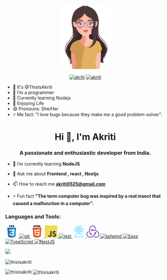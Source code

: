 <div align="center">
    <img src="imgCartoon.png" height="200" />
    <p align="">
        <a href="https://twitter.com/Akriti06005" target="blank"><img src="https://img.shields.io/twitter/url?color=blue&label=Twitter&url=https%3A%2F%2Fimg.shields.io%2Ftwitter%2Furl%3Fcolor%3Dblue%26label%3DTwitter" alt="akriti" height="20"  /></a>
        <a href="https://linkedin.com/in/akriti-1447b02b9/" target="blank"><img src="https://img.shields.io/badge/Linkedin-0077b5?style=flat&logo=linkedin" alt="akriti" height="20" /></a>
    </p>

</div>

- 👋 It's @ThisIsAkriti
- 👀 I’m a programmer
- 🌱 Currently learning Nodejs
- 💞️ Enjoying Life
- 😄 Pronouns: She/Her
- ⚡ Me fact: "I love bugs because they make me a good problem-solver".

<h1 align="center">Hi 👋, I'm Akriti</h1>
<h3 align="center">A passionate and enthusiastic developer from India.</h3>

- 🌱 I’m currently learning **NodeJS**

- 💬 Ask me about **Frontend , react , Nextjs**

- 📫 How to reach me **akriti0525@gmail.com**

- ⚡ Fun fact **"The term computer bug was inspired by a real insect that caused a malfunction in a computer".**

<h3 align="left">Languages and Tools:</h3>
<p align="left"> <a href="https://www.w3schools.com/css/" target="_blank" rel="noreferrer"> <img src="https://raw.githubusercontent.com/devicons/devicon/master/icons/css3/css3-original-wordmark.svg" alt="css3" width="40" height="40"/> </a> <a href="https://git-scm.com/" target="_blank" rel="noreferrer"> <img src="https://www.vectorlogo.zone/logos/git-scm/git-scm-icon.svg" alt="git" width="40" height="40"/> </a> <a href="https://www.w3.org/html/" target="_blank" rel="noreferrer"> <img src="https://raw.githubusercontent.com/devicons/devicon/master/icons/html5/html5-original-wordmark.svg" alt="html5" width="40" height="40"/> </a> <a href="https://developer.mozilla.org/en-US/docs/Web/JavaScript" target="_blank" rel="noreferrer"> <img src="https://raw.githubusercontent.com/devicons/devicon/master/icons/javascript/javascript-original.svg" alt="javascript" width="40" height="40"/> </a> <a href="https://jestjs.io" target="_blank" rel="noreferrer"> <img src="https://www.vectorlogo.zone/logos/jestjsio/jestjsio-icon.svg" alt="jest" width="40" height="40"/> </a> <a href="https://reactjs.org/" target="_blank" rel="noreferrer"> <img src="https://raw.githubusercontent.com/devicons/devicon/master/icons/react/react-original-wordmark.svg" alt="react" width="40" height="40"/> </a> <a href="https://redux.js.org" target="_blank" rel="noreferrer"> <img src="https://raw.githubusercontent.com/devicons/devicon/master/icons/redux/redux-original.svg" alt="redux" width="40" height="40"/> </a> <a href="https://tailwindcss.com/" target="_blank" rel="noreferrer"> <img src="https://www.vectorlogo.zone/logos/tailwindcss/tailwindcss-icon.svg" alt="tailwind" width="40" height="40"/> </a>
<a href="https://sass-lang.com/" target="_blank" rel="noreferrer"> <img src="https://www.vectorlogo.zone/logos/sass-lang/sass-lang-ar21.svg" alt="Sass" width="70" height="40"/> </a>
<a href="https://www.typescriptlang.org/" target="_blank" rel="noreferrer"> <img src="https://www.vectorlogo.zone/logos/typescriptlang/typescriptlang-ar21.svg" alt="TypeScript" width="80" height="40"/> </a>
<a href="https://nextjs.org/" target="_blank" rel="noreferrer"> <img src="https://www.vectorlogo.zone/logos/nextjs/nextjs-ar21.svg" alt="NextJS" width="80" height="40"/> </a></p>

<p/>  <img height="100" margin="20" src="https://github-profile-trophy.vercel.app/?username=MightyTechNinja&row=1&column=7" /></p>
<p align="left"> <img src="https://komarev.com/ghpvc/?username=thisisakriti&label=Profile%20views&color=0e75b6&style=flat" alt="thisisakriti" /> </p>

<p><img align="left" src="https://github-readme-stats.vercel.app/api/top-langs?username=thisisakriti&show_icons=true&locale=en&layout=compact" alt="thisisakriti" /></p>

<p>&nbsp;<img align="center" src="https://github-readme-stats.vercel.app/api?username=thisisakriti&show_icons=true&locale=en" alt="thisisakriti" /></p>

<!---
ThisIsAkriti/ThisIsAkriti is a ✨ special ✨ repository because its `README.md` (this file) appears on your GitHub profile.
You can click the Preview link to take a look at your changes.
--->
